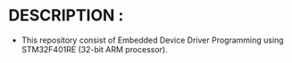 # DESCRIPTION  :
-  This repository consist of Embedded Device Driver Programming using STM32F401RE  (32-bit ARM processor).
